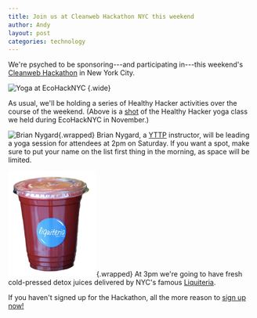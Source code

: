 ```yaml
---
title: Join us at Cleanweb Hackathon NYC this weekend
author: Andy
layout: post
categories: technology
---
```


We're psyched to be sponsoring---and participating in---this weekend's [Cleanweb Hackathon](http://cleanwebhack.com/hackathon/) in New York City.

![Yoga at EcoHackNYC](http://farm7.staticflickr.com/6042/6316189868_8b9fd8cfe9_z.jpg)
{.wide}

As usual, we'll be holding a series of Healthy Hacker activities over the course of the weekend. (Above is a [shot](http://www.flickr.com/photos/jatorre/6316189868/in/photostream) of the Healthy Hacker yoga class we held during EcoHackNYC in November.)

<!-- more start -->

![Brian Nygard](http://profile.ak.fbcdn.net/hprofile-ak-ash2/369929_165600215_1267715134_n.jpg){.wrapped} Brian Nygard, a [YTTP](http://yogatothepeople.com) instructor, will be leading a yoga session for attendees at 2pm on Saturday. If you want a spot, make sure to put your name on the list first thing in the morning, as space will be limited.

![Liquiteria cup](/images/liquiteria.png){.wrapped} At 3pm we're going to have fresh cold-pressed detox juices delivered by NYC's famous [Liquiteria](http://liquiteria.com).

If you haven't signed up for the Hackathon, all the more reason to [sign up now!](http://cleanwebhack.com/hackathon/)

<!-- more end -->
